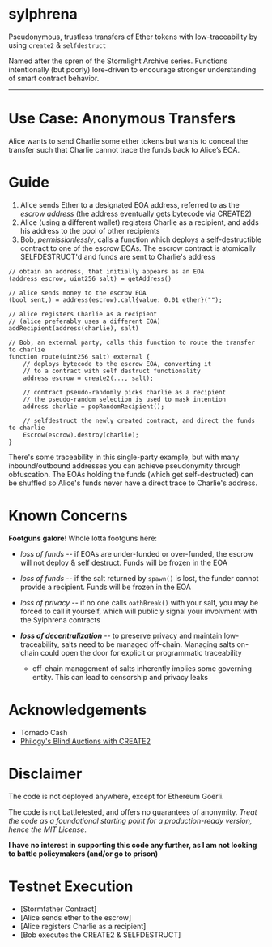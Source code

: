 # sylphrena
Pseudonymous, trustless transfers of Ether tokens with low-traceability by using `create2` &amp; `selfdestruct`

Named after the spren of the Stormlight Archive series. Functions intentionally (but poorly) lore-driven to encourage stronger understanding of smart contract behavior.

---

# Use Case: Anonymous Transfers

Alice wants to send Charlie some ether tokens but wants to conceal the transfer such that Charlie cannot trace the funds back to Alice’s EOA.

# Guide

1. Alice sends Ether to a designated EOA address, referred to as the *escrow address* (the address eventually gets bytecode via CREATE2)
2. Alice (using a different wallet) registers Charlie as a recipient, and adds his address to the pool of other recipients
3. Bob, *permissionlessly*, calls a function which deploys a self-destructible contract to one of the escrow EOAs. The escrow contract is atomically SELFDESTRUCT'd and funds are sent to Charlie's address


```solidity
// obtain an address, that initially appears as an EOA
(address escrow, uint256 salt) = getAddress()

// alice sends money to the escrow EOA
(bool sent,) = address(escrow).call{value: 0.01 ether}("");

// alice registers Charlie as a recipient
// (alice preferably uses a different EOA)
addRecipient(address(charlie), salt)

// Bob, an external party, calls this function to route the transfer to charlie
function route(uint256 salt) external {
    // deploys bytecode to the escrow EOA, converting it
    // to a contract with self destruct functionality
    address escrow = create2(..., salt);

    // contract pseudo-randomly picks charlie as a recipient
    // the pseudo-random selection is used to mask intention
    address charlie = popRandomRecipient();

    // selfdestruct the newly created contract, and direct the funds to charlie
    Escrow(escrow).destroy(charlie);
}
```

There's some traceability in this single-party example, but with many inbound/outbound addresses you can achieve pseudonymity through obfuscation. The EOAs holding the funds (which get self-destructed) can be shuffled so Alice's funds never have a direct trace to Charlie's address.

# Known Concerns

**Footguns galore**! Whole lotta footguns here:
* *loss of funds* -- if EOAs are under-funded or over-funded, the escrow will not deploy & self destruct. Funds will be frozen in the EOA

* *loss of funds* -- if the salt returned by `spawn()` is lost, the funder cannot provide a recipient. Funds will be frozen in the EOA

* *loss of privacy* -- if no one calls `oathBreak()` with your salt, you may be forced to call it yourself, which will publicly signal your involvment with the Sylphrena contracts

* ***loss of decentralization*** -- to preserve privacy and maintain low-traceability, salts need to be managed off-chain. Managing salts on-chain could open the door for explicit or programmatic traceability
    * off-chain management of salts inherently implies some governing entity. This can lead to censorship and privacy leaks


# Acknowledgements

* Tornado Cash
* [Philogy's Blind Auctions with CREATE2](https://github.com/Philogy/create2-vickrey-contracts)

# Disclaimer

The code is not deployed anywhere, except for Ethereum Goerli.

The code is not battletested, and offers no guarantees of anonymity. *Treat the code as a foundational starting point for a production-ready version, hence the MIT License*.

**I have no interest in supporting this code any further, as I am not looking to battle policymakers (and/or go to prison)**

# Testnet Execution
* [Stormfather Contract]
* [Alice sends ether to the escrow]
* [Alice registers Charlie as a recipient]
* [Bob executes the CREATE2 & SELFDESTRUCT]